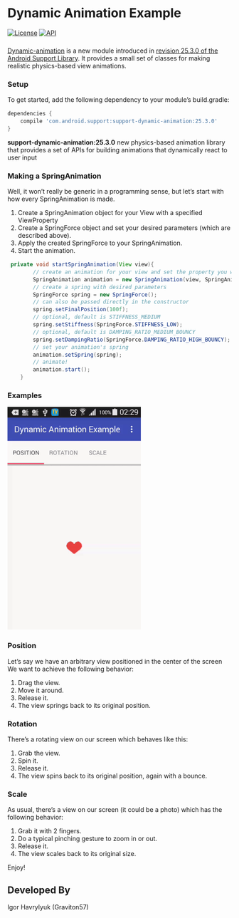 # Dynamic Animation Example

[![License](https://img.shields.io/badge/license-Apache%202-blue.svg)](https://www.apache.org/licenses/LICENSE-2.0)
[![API](https://img.shields.io/badge/API-16%2B-green.svg?style=flat)](https://android-arsenal.com/api?level=16)

### 
[Dynamic-animation](https://developer.android.com/reference/android/support/animation/package-summary.html) is a new module introduced in [revision 25.3.0 of the Android Support Library](https://developer.android.com/topic/libraries/support-library/revisions.html#25-3-0). It provides a small set of classes for making realistic physics-based view animations.


### Setup
To get started, add the following dependency to your module’s build.gradle:

```gradle 
dependencies {
    compile 'com.android.support:support-dynamic-animation:25.3.0'
}
```
**support-dynamic-animation:25.3.0** new physics-based animation library that provides a set of APIs for building animations that dynamically react to user input
 
### Making a SpringAnimation
Well, it won’t really be generic in a programming sense, but let’s start with how every SpringAnimation is made.

1. Create a SpringAnimation object for your View with a specified ViewProperty
2. Create a SpringForce object and set your desired parameters (which are described above).
3. Apply the created SpringForce to your SpringAnimation.
4. Start the animation.

```java 
 private void startSpringAnimation(View view){
        // create an animation for your view and set the property you want to animate
        SpringAnimation animation = new SpringAnimation(view, SpringAnimation.X);
        // create a spring with desired parameters
        SpringForce spring = new SpringForce();
        // can also be passed directly in the constructor
        spring.setFinalPosition(100f);
        // optional, default is STIFFNESS_MEDIUM
        spring.setStiffness(SpringForce.STIFFNESS_LOW); 
        // optional, default is DAMPING_RATIO_MEDIUM_BOUNCY
        spring.setDampingRatio(SpringForce.DAMPING_RATIO_HIGH_BOUNCY);
        // set your animation's spring
        animation.setSpring(spring);
        // animate!
        animation.start();
    }
```
    
### Examples
![alt text](media/example.gif "Animation examples")

### Position
Let’s say we have an arbitrary view positioned in the center of the screen
We want to achieve the following behavior:

1. Drag the view.
2. Move it around.
3. Release it.
4. The view springs back to its original position.

### Rotation
There’s a rotating view on our screen which behaves like this:

1. Grab the view.
2. Spin it.
3. Release it.
4. The view spins back to its original position, again with a bounce.

### Scale
As usual, there’s a view on our screen (it could be a photo) which has the following behavior:

1. Grab it with 2 fingers.
2. Do a typical pinching gesture to zoom in or out.
3. Release it.
4. The view scales back to its original size.

Enjoy!

Developed By
-------
Igor Havrylyuk (Graviton57)

[1]: https://github.com/graviton57/DynamicAnimationExample.git

